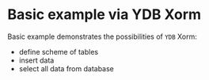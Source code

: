 # Basic example via YDB Xorm 

Basic example demonstrates the possibilities of `YDB` Xorm:
 - define scheme of tables
 - insert data
 - select all data from database